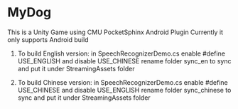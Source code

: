 # MyDog
This is a Unity Game using CMU PocketSphinx Android Plugin
Currently it only supports Android build

1. To build English version:
in SpeechRecognizerDemo.cs enable #define USE_ENGLISH and disable USE_CHINESE
rename folder sync_en to sync and put it under StreamingAssets folder

2. To build Chinese version:
in SpeechRecognizerDemo.cs enable #define USE_CHINESE and disable USE_ENGLISH
rename folder sync_chinese to sync and put it under StreamingAssets folder
